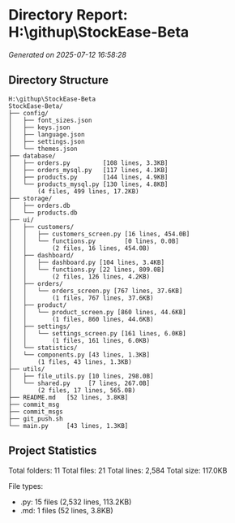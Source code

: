 # Directory Report: H:\githup\StockEase-Beta

*Generated on 2025-07-12 16:58:28*

## Directory Structure
```
H:\githup\StockEase-Beta
StockEase-Beta/
├── config/
│   ├── font_sizes.json
│   ├── keys.json      
│   ├── language.json  
│   ├── settings.json  
│   └── themes.json    
├── database/
│   ├── orders.py         [108 lines, 3.3KB]
│   ├── orders_mysql.py   [117 lines, 4.1KB]
│   ├── products.py       [144 lines, 4.9KB]
│   └── products_mysql.py [130 lines, 4.8KB]
│       (4 files, 499 lines, 17.2KB)
├── storage/
│   ├── orders.db  
│   └── products.db
├── ui/
│   ├── customers/
│   │   ├── customers_screen.py [16 lines, 454.0B]
│   │   └── functions.py        [0 lines, 0.0B]
│   │       (2 files, 16 lines, 454.0B)
│   ├── dashboard/
│   │   ├── dashboard.py [104 lines, 3.4KB]
│   │   └── functions.py [22 lines, 809.0B]
│   │       (2 files, 126 lines, 4.2KB)
│   ├── orders/
│   │   └── orders_screen.py [767 lines, 37.6KB]
│   │       (1 files, 767 lines, 37.6KB)
│   ├── product/
│   │   └── product_screen.py [860 lines, 44.6KB]
│   │       (1 files, 860 lines, 44.6KB)
│   ├── settings/
│   │   └── settings_screen.py [161 lines, 6.0KB]
│   │       (1 files, 161 lines, 6.0KB)
│   └── statistics/
│   └── components.py [43 lines, 1.3KB]
│       (1 files, 43 lines, 1.3KB)
├── utils/
│   ├── file_utils.py [10 lines, 298.0B]
│   └── shared.py     [7 lines, 267.0B]
│       (2 files, 17 lines, 565.0B)
├── README.md   [52 lines, 3.8KB]
├── commit_msg 
├── commit_msgs
├── git_push.sh
└── main.py     [43 lines, 1.3KB]
```
## Project Statistics
Total folders: 11
Total files: 21
Total lines: 2,584
Total size: 117.0KB

File types:
- .py: 15 files (2,532 lines, 113.2KB)
- .md: 1 files (52 lines, 3.8KB)

